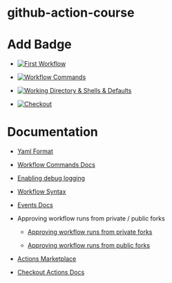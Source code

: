 # github-action-course

# Add Badge

- [![First Workflow](https://github.com/playpen-courses/github-action-course/actions/workflows/first-workflow.yml/badge.svg?branch=main)](https://github.com/playpen-courses/github-action-course/actions/workflows/first-workflow.yml)

- [![Workflow Commands](https://github.com/playpen-courses/github-action-course/actions/workflows/wf-commands.yml/badge.svg?branch=main)](https://github.com/playpen-courses/github-action-course/actions/workflows/wf-commands.yml)

- [![Working Directory & Shells & Defaults](https://github.com/playpen-courses/github-action-course/actions/workflows/working-dir-and-shells-and-defaults.yml/badge.svg?branch=main)](https://github.com/playpen-courses/github-action-course/actions/workflows/working-dir-and-shells-and-defaults.yml)

- [![Checkout](https://github.com/playpen-courses/github-action-course/actions/workflows/checkout.yml/badge.svg?branch=main)](https://github.com/playpen-courses/github-action-course/actions/workflows/checkout.yml)

# Documentation
- [Yaml Format](https://learnxinyminutes.com/yaml/)

- [Workflow Commands Docs](https://docs.github.com/en/actions/writing-workflows/choosing-what-your-workflow-does/workflow-commands-for-github-actions)

- [Enabling debug logging](https://docs.github.com/en/actions/monitoring-and-troubleshooting-workflows/troubleshooting-workflows/enabling-debug-logging)

- [Workflow Syntax](https://docs.github.com/en/actions/writing-workflows/workflow-syntax-for-github-actions)

- [Events Docs](https://docs.github.com/en/actions/writing-workflows/choosing-when-your-workflow-runs/events-that-trigger-workflows)

- Approving workflow runs from private / public forks
    - [Approving workflow runs from private forks](https://docs.github.com/en/actions/managing-workflow-runs-and-deployments/managing-workflow-runs/approving-workflow-runs-from-private-forks)
    
    - [Approving workflow runs from public forks](https://docs.github.com/en/actions/managing-workflow-runs-and-deployments/managing-workflow-runs/approving-workflow-runs-from-public-forks)

- [Actions Marketplace](https://github.com/marketplace?type=actions)

- [Checkout Actions Docs](https://github.com/marketplace/actions/checkout)
